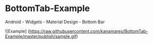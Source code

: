 # BottomTab-Example
Android - Widgets - Material Design - Bottom Bar

![Example] (https://raw.githubusercontent.com/kanamares/BottomTab-Example/master/publish/sample.gif)